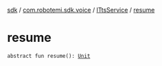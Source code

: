 [sdk](../../index.md) / [com.robotemi.sdk.voice](../index.md) / [ITtsService](index.md) / [resume](./resume.md)

# resume

`abstract fun resume(): `[`Unit`](https://kotlinlang.org/api/latest/jvm/stdlib/kotlin/-unit/index.html)